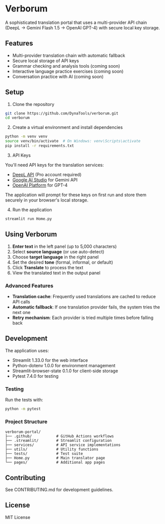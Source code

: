 # Verborum

A sophisticated translation portal that uses a multi-provider API chain (DeepL → Gemini Flash 1.5 → OpenAI GPT-4) with secure local key storage.

## Features

- Multi-provider translation chain with automatic fallback
- Secure local storage of API keys
- Grammar checking and analysis tools (coming soon)
- Interactive language practice exercises (coming soon)
- Conversation practice with AI (coming soon)

## Setup

1. Clone the repository

```bash
git clone https://github.com/DynaTools/verborum.git
cd verborum
```

2. Create a virtual environment and install dependencies

```bash
python -m venv venv
source venv/bin/activate  # On Windows: venv\Scripts\activate
pip install -r requirements.txt
```

3. API Keys

You'll need API keys for the translation services:
- [DeepL API](https://www.deepl.com/pro-api) (Pro account required)
- [Google AI Studio](https://makersuite.google.com/app/apikey) for Gemini API
- [OpenAI Platform](https://platform.openai.com/api-keys) for GPT-4

The application will prompt for these keys on first run and store them securely in your browser's local storage.

4. Run the application

```bash
streamlit run Home.py
```

## Using Verborum

1. **Enter text** in the left panel (up to 5,000 characters)
2. Select **source language** (or use auto-detect)
3. Choose **target language** in the right panel
4. Set the desired **tone** (formal, informal, or default)
5. Click **Translate** to process the text
6. View the translated text in the output panel

### Advanced Features

- **Translation cache**: Frequently used translations are cached to reduce API calls
- **Automatic fallback**: If one translation provider fails, the system tries the next one
- **Retry mechanism**: Each provider is tried multiple times before falling back

## Development

The application uses:

- Streamlit 1.33.0 for the web interface
- Python-dotenv 1.0.0 for environment management
- Streamlit-browser-state 0.1.0 for client-side storage
- Pytest 7.4.0 for testing

### Testing

Run the tests with:

```bash
python -m pytest
```

### Project Structure

```
verborum-portal/
├── .github/           # GitHub Actions workflows
├── .streamlit/        # Streamlit configuration
├── services/          # API service implementations
├── utils/             # Utility functions
├── tests/             # Test suite
├── Home.py            # Main translator page
└── pages/             # Additional app pages
```

## Contributing

See CONTRIBUTING.md for development guidelines.

## License

MIT License
